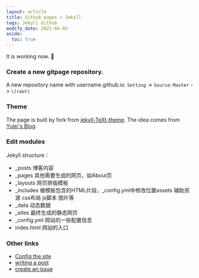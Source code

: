 ```yaml
---
layout: article
title: Github pages + Jekyll
tags: Jekyll Github
modify_date: 2021-04-05
aside:
  toc: true
---
```


It is working now.  :ghost: 

<!--more-->
### Create a new gitpage repository.
A new repository name with username.github.io. `Setting` -> `Source`: `Master` -> `\(root)`

### Theme
The page is built by fork from [jekyll-TeXt-theme](https://github.com/kitian616/jekyll-TeXt-theme). The idea comes from [Yulei's Blog](https://yuleii.github.io/2020/06/09/build-blog-with-github-pages-and-jekyll.html).

### Edit modules
Jekyll structure：
- _posts 博客内容
- _pages 其他需要生成的网页，如About页
- _layouts 网页排版模板
- _includes 被模板包含的HTML片段，_config.yml中修改位置assets 辅助资源 css布局 js脚本 图片等
- _data 动态数据
- _sites 最终生成的静态网页
- _config.yml 网站的一些配置信息
- index.html 网站的入口

### Other links
- [Config the site](https://tianqi.name/jekyll-TeXt-theme/docs/en/configuration) 
- [writing a post](https://tianqi.name/jekyll-TeXt-theme/docs/en/writing-posts)  
- [create an issue](https://github.com/kitian616/jekyll-TeXt-theme/issues) 




